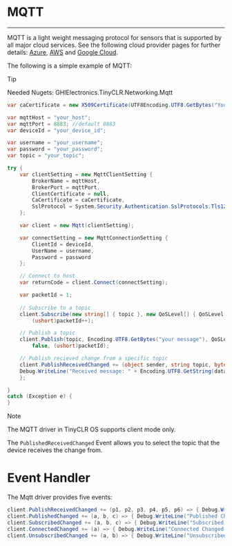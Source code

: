 # MQTT
---

MQTT is a light weight messaging protocol for sensors that is supported by all major cloud services. See the following cloud provider pages for further details: [Azure](azure.md), [AWS](aws.md) and [Google Cloud](google-cloud.md).

The following is a simple example of MQTT:

>[!TIP]
>Needed Nugets: GHIElectronics.TinyCLR.Networking.Mqtt

```cs
var caCertificate = new X509Certificate(UTF8Encoding.UTF8.GetBytes("Your certificate"));

var mqttHost = "your_host";
var mqttPort = 8883; //default 8883
var deviceId = "your_device_id";

var username = "your_username";
var password = "your_password";
var topic = "your_topic";

try {
    var clientSetting = new MqttClientSetting {
        BrokerName = mqttHost,
        BrokerPort = mqttPort,
        ClientCertificate = null,
        CaCertificate = caCertificate,
        SslProtocol = System.Security.Authentication.SslProtocols.Tls12
    };

    var client = new Mqtt(clientSetting);

    var connectSetting = new MqttConnectionSetting {
        ClientId = deviceId,
        UserName = username,
        Password = password
    };

    // Connect to host
    var returnCode = client.Connect(connectSetting);

    var packetId = 1;
                
    // Subscribe to a topic
    client.Subscribe(new string[] { topic }, new QoSLevel[] { QoSLevel.ExactlyOnce },
        (ushort)packetId++);

    // Publish a topic
    client.Publish(topic, Encoding.UTF8.GetBytes("your message"), QoSLevel.MostOnce,
        false, (ushort)packetId);

    // Publish recieved change from a specific topic
    client.PublishReceivedChanged += (object sender, string topic, byte[] data, bool duplicate, QoSLevel qosLevel, bool retain) => {
    Debug.WriteLine("Received message: " + Encoding.UTF8.GetString(data));
    };

}
catch (Exception e) { 
}
```

>[!NOTE]
> The MQTT driver in TinyCLR OS supports client mode only.

The `PublishedReceivedChanged` Event allows you to select the topic that the device receives the change from.

# Event Handler

The Mqtt driver provides five events:

```cs
client.PublishReceivedChanged += (p1, p2, p3, p4, p5, p6) => { Debug.WriteLine("Received message");};
client.PublishedChanged += (a, b, c) => { Debug.WriteLine("Published Changed."); }; ;
client.SubscribedChanged += (a, b, c) => { Debug.WriteLine("Subscribed Changed."); };
client.ConnectedChanged += (a) => { Debug.WriteLine("Connected Changed."); };
client.UnsubscribedChanged += (a, b) => { Debug.WriteLine("Unsubscribed Changed."); };
```


